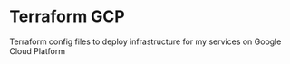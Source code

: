 # Terraform GCP

Terraform config files to deploy infrastructure for my services on Google Cloud Platform